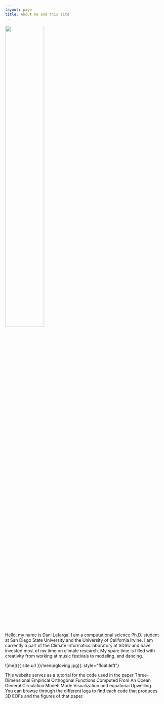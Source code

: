 ```yaml
---
layout: page
title: About me and this site 
---
```


<img src="dlafarga.github.io/menu/lighthouse.jpg" width="50%" height="50%">

Hello, my name is Dani Lafarga! I am a computational science Ph.D. student at San Diego State University and the University of California Irvine. I am currently a part of the Climate Informatics laboratory at SDSU and have invested most of my time on climate research. My spare time is filled with creativity from working at music festivals to modeling, and dancing.


![me]({{ site.url }}/menu/gloving.jpg){: style="float:left"}

This website serves as a tutorial for the code used in the paper Three-Dimensional Empirical Orthogonal Functions Computed From An Ocean General Circulation Model: Mode Visualization and equatorial Upwelling. You can browse through the different [logs](https://dlafarga.github.io/menu/writing.html) to find each code that produces 3D EOFs and the figures of that paper.  



